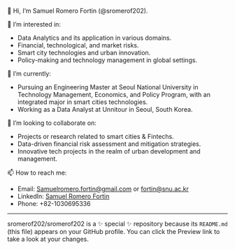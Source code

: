 👋 Hi, I’m Samuel Romero Fortin (@sromerof202).

👀 I’m interested in:
- Data Analytics and its application in various domains.
- Financial, technological, and market risks.
- Smart city technologies and urban innovation.
- Policy-making and technology management in global settings.

🌱 I’m currently:
- Pursuing an Engineering Master at Seoul National University in Technology Management, Economics, and Policy Program, with an integrated major in smart cities technologies.
- Working as a Data Analyst at Unnitour in Seoul, South Korea.
  
💞️ I’m looking to collaborate on:
- Projects or research related to smart cities & Fintechs.
- Data-driven financial risk assessment and mitigation strategies.
- Innovative tech projects in the realm of urban development and management.

📫 How to reach me:
- Email: [Samuelromero.fortin@gmail.com](mailto:Samuelromero.fortin@gmail.com) or [fortin@snu.ac.kr](mailto:fortin@snu.ac.kr)
- LinkedIn: [Samuel Romero Fortin](https://www.linkedin.com/in/samuelromerofortin/)
- Phone: +82-1030695336

---

sromerof202/sromerof202 is a ✨ special ✨ repository because its `README.md` (this file) appears on your GitHub profile.
You can click the Preview link to take a look at your changes.
